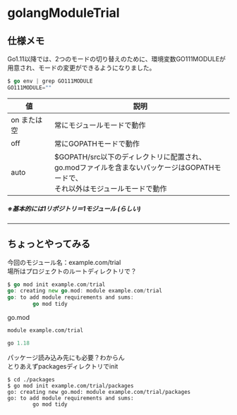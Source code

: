 # golangModuleTrial
## 仕様メモ

Go1.11以降では、2つのモードの切り替えのために、環境変数GO111MODULEが用意され、モードの変更ができるようになりました。
```go
$ go env | grep GO111MODULE
GO111MODULE=""
```

|値|説明|
|--|----|
|on または 空|	常にモジュールモードで動作|
|off|常にGOPATHモードで動作|
|auto|$GOPATH/src以下のディレクトリに配置され、<br/>go.modファイルを含まないパッケージはGOPATHモードで、<br/>それ以外はモジュールモードで動作|

##### ※基本的には1リポジトリ＝1モジュール (らしい)
---
## ちょっとやってみる

今回のモジュール名：example.com/trial
<br/>
場所はプロジェクトのルートディレクトリで？
```go
$ go mod init example.com/trial
go: creating new go.mod: module example.com/trial
go: to add module requirements and sums:
        go mod tidy
```
go.mod
```go:go.mod
module example.com/trial

go 1.18
```

パッケージ読み込み先にも必要？わからん<br/>
とりあえずpackagesディレクトリでinit
```
$ cd ./packages
$ go mod init example.com/trial/packages
go: creating new go.mod: module example.com/trial/packages
go: to add module requirements and sums:
        go mod tidy
```

